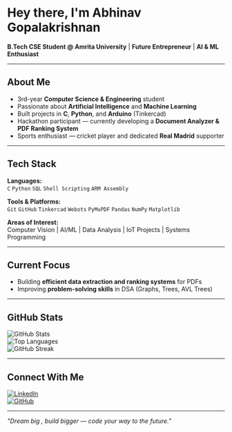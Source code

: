 # Hey there, I'm **Abhinav Gopalakrishnan**  

**B.Tech CSE Student @ Amrita University** | **Future Entrepreneur** | **AI & ML Enthusiast**   

---

## About Me  
- 3rd-year **Computer Science & Engineering** student  
- Passionate about **Artificial Intelligence** and **Machine Learning**  
- Built projects in **C**, **Python**, and **Arduino** (Tinkercad)  
- Hackathon participant — currently developing a **Document Analyzer & PDF Ranking System**  
- Sports enthusiast — cricket player and dedicated **Real Madrid** supporter  

---

## Tech Stack  
**Languages:**  
`C` `Python` `SQL` `Shell Scripting` `ARM Assembly`  

**Tools & Platforms:**  
`Git` `GitHub` `Tinkercad` `Webots` `PyMuPDF` `Pandas` `NumPy` `Matplotlib`  

**Areas of Interest:**  
Computer Vision | AI/ML | Data Analysis | IoT Projects | Systems Programming  

---

## Current Focus  
- Building **efficient data extraction and ranking systems** for PDFs  
- Improving **problem-solving skills** in DSA (Graphs, Trees, AVL Trees)  

---

## GitHub Stats  
![GitHub Stats](https://github-readme-stats.vercel.app/api?username=Abhinav-Gopalakrishnan&show_icons=true&theme=tokyonight&count_private=true)  
![Top Languages](https://github-readme-stats.vercel.app/api/top-langs/?username=Abhinav-Gopalakrishnan&layout=compact&theme=tokyonight&count_private=true)  
![GitHub Streak](https://github-readme-streak-stats.herokuapp.com?user=Abhinav-Gopalakrishnan&theme=tokyonight&count_private=true)  

---

## Connect With Me  
[![LinkedIn](https://img.shields.io/badge/LinkedIn-Abhinav--Gopalakrishnan-blue?logo=linkedin)](https://www.linkedin.com/in/abhinav-g-486343295/)  
[![GitHub](https://img.shields.io/badge/GitHub-Abhinav--Gopalakrishnan-black?logo=github)](https://github.com/Abhinav-Gopalakrishnan)  

---

*"Dream big , build bigger — code your way to the future."*
